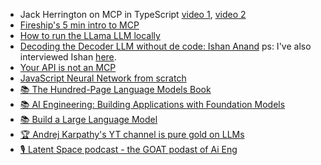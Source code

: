 - Jack Herrington on MCP in TypeScript 
 [video 1](https://www.youtube.com/watch?v=VChRPFUzJGA), [video 2](https://www.youtube.com/watch?v=eD0uBLr-eP8) 
- [Fireship's 5 min intro to MCP](https://www.youtube.com/watch?v=HyzlYwjoXOQ)
- [How to run the LLama LLM locally](https://www.youtube.com/watch?v=pKK07kObVnw&t=55s)
- [Decoding the Decoder LLM without de code: Ishan Anand](https://www.youtube.com/watch?v=NamKkerrlnQ) ps: I've also interviewed Ishan [here](https://www.youtube.com/watch?v=nQ5w1osvOSk).
- [Your API is not an MCP](https://www.youtube.com/watch?v=eeOANluSqAE)
- [JavaScript Neural Network from scratch](https://github.com/daniel-jscraft/Pure-js-neural-network)
- [📚 The Hundred-Page Language Models Book](https://www.amazon.com/Hundred-Page-Language-Models-Book-hands/dp/1778042724)
- [📚 AI Engineering: Building Applications with Foundation Models](https://www.amazon.com/s?k=ai+engineering+chip+huyen&i=digital-text&crid=B1DGTK3KJXQX&sprefix=ai+engi%2Cdigital-text%2C292&ref=nb_sb_ss_p13n-expert-pd-ops-ranker_2_7)
- [📚 Build a Large Language Model](https://www.amazon.com/Build-Large-Language-Model-Scratch-ebook)
- [🏆 Andrej Karpathy's YT channel is pure gold on LLMs](https://www.youtube.com/@AndrejKarpathy)
- [🎙️ Latent Space podcast - the GOAT podast of Ai Eng](https://www.latent.space/podcast)

